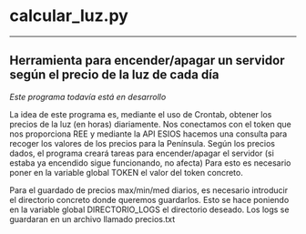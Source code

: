 # calcular_luz.py

------------------------------------------------------------------------------------
 Herramienta para encender/apagar un servidor según el precio de la luz de cada día
------------------------------------------------------------------------------------

*Este programa todavía está en desarrollo*

La idea de este programa es, mediante el uso de Crontab, obtener los precios de la luz
(en horas) diariamente. Nos conectamos con el token que nos proporciona REE y mediante
la API ESIOS hacemos una consulta para recoger los valores de los precios para la 
Península. Según los precios dados, el programa creará tareas para encender/apagar el
servidor (si estaba ya encendido sigue funcionando, no afecta) Para esto es necesario 
poner en la variable global TOKEN el valor del token concreto.

Para el guardado de precios max/min/med diarios, es necesario introducir el directorio
concreto donde queremos guardarlos. Esto se hace poniendo en la variable global
DIRECTORIO_LOGS el directorio deseado. Los logs se guardaran en un archivo llamado
precios.txt
